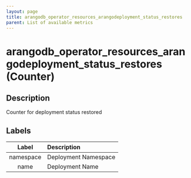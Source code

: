 ```yaml
---
layout: page
title: arangodb_operator_resources_arangodeployment_status_restores
parent: List of available metrics
---
```


# arangodb_operator_resources_arangodeployment_status_restores (Counter)

## Description

Counter for deployment status restored

## Labels

| Label | Description |
|:---:|:--- |
| namespace | Deployment Namespace |
| name | Deployment Name |